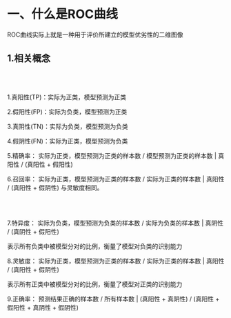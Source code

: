 # 一、什么是ROC曲线

ROC曲线实际上就是一种用于评价所建立的模型优劣性的二维图像

## 1.相关概念

<br></br>

1.真阳性(TP)：实际为正类，模型预测为正类

2.假阳性(FP)：实际为负类，模型预测为正类

3.真阴性(TN)：实际为负类，模型预测为负类

4.假阴性(FN)：实际为正类，模型预测为负类

5.精确率： 实际为正类，模型预测为正类的样本数 / 模型预测为正类的样本数   |   真阳性 /  (真阳性 + 假阳性)

6.召回率： 实际为正类，模型预测为正类的样本数 / 实际为正类的样本数       |   真阳性 / (真阳性 + 假阴性)
与灵敏度相同。

<br></br>

7.特异度： 实际为负类，模型预测为负类的样本数 / 实际为负类的样本数       |   真阴性 / (真阴性 + 假阳性)

表示所有负类中被模型分对的比例，衡量了模型对负类的识别能力

8.灵敏度： 实际为正类，模型预测为正类的样本数 / 实际为正类的样本数       |   真阳性 / (真阳性 + 假阴性)    

表示所有正类中被模型分对的比例，衡量了模型对正类的识别能力

9.正确率： 预测结果正确的样本数 / 所有样本数                           |   (真阳性 + 真阴性) / (真阳性 + 假阳性 + 真阴性 + 假阴性)

